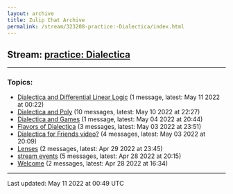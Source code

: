 ```yaml
---
layout: archive
title: Zulip Chat Archive
permalink: /stream/323208-practice:-Dialectica/index.html
---
```


## Stream: [practice: Dialectica](https://mattecapu.github.io/ct-zulip-archive/stream/323208-practice:-Dialectica/index.html)
---

### Topics:

* [Dialectica and Differential Linear Logic](topic/topic_Dialectica.20and.20Differential.20Linear.20Logic.html) (1 message, latest: May 11 2022 at 00:22)
* [Dialectica and Poly](topic/topic_Dialectica.20and.20Poly.html) (10 messages, latest: May 10 2022 at 22:27)
* [Dialectica and Games](topic/topic_Dialectica.20and.20Games.html) (1 message, latest: May 04 2022 at 20:44)
* [Flavors of Dialectica](topic/topic_Flavors.20of.20Dialectica.html) (3 messages, latest: May 03 2022 at 23:51)
* [Dialectica for Friends video?](topic/topic_Dialectica.20for.20Friends.20video.3F.html) (4 messages, latest: May 03 2022 at 20:09)
* [Lenses](topic/topic_Lenses.html) (2 messages, latest: Apr 29 2022 at 23:45)
* [stream events](topic/topic_stream.20events.html) (5 messages, latest: Apr 28 2022 at 20:15)
* [Welcome](topic/topic_Welcome.html) (2 messages, latest: Apr 28 2022 at 16:34)

<hr><p>Last updated: May 11 2022 at 00:49 UTC</p>